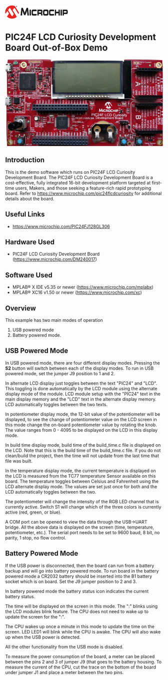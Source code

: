 <p align = "left">
	<img src="images/MicrochipLogo.png" alt="MCHP" style="max-width:40%;">
</p>

# PIC24F LCD Curiosity Development Board Out-of-Box Demo

<p align="center">
   <img src="images/PIC24FLCDCuriosity.png"/>
</p>

## Introduction

This is the demo software which runs on PIC24F LCD Curiosity Development Board. The PIC24F LCD Curiosity Development Board is a cost-effective, fully integrated 16-bit development platform targeted at first-time users, Makers, and those seeking a feature-rich rapid prototyping board. Refer to https://www.microchip.com/pic24flcdcuriosity for additional details about the board.


## Useful Links

- https://www.microchip.com/PIC24FJ128GL306


## Hardware Used 

- PIC24F LCD Curiosity Development Board (https://www.microchip.com/DM240017) 

## Software Used 

- MPLAB® X IDE v5.35 or newer (https://www.microchip.com/mplabx)
- MPLAB® XC16 v1.50 or newer (https://www.microchip.com/xc)

## Overview

This example has two main modes of operation 
1. USB powered mode
2. Battery powered mode.

## USB Powered Mode

In USB powered mode, there are four different display modes. Pressing the **S2** button will switch between each of the display modes. To run in USB powered mode, set the jumper J9 position to 1 and 2.

In alternate LCD display just toggles between the text "PIC24" and "LCD". This toggling is done automatically by the LCD module using the alternate display mode of the module. LCD module setup with the "PIC24" text in the main display memory and the "LCD" text in the alternate display memory. LCD automatically toggles between the two texts.

In potentiometer display mode, the 12-bit value of the potentiometer will be displayed, to see the change of potentiometer value on the LCD screen in this mode change the on-board potentiometer value by rotating the knob.  The value ranges from 0 - 4095 to be displayed on the LCD in this display mode.    

In build time display mode, build time of the build_time.c file is displayed on the LCD. Note that this is the build time of the build_time.c file. If you do not clean/build the project, then the time will not update from the last time that file was built.

In the temperature display mode, the current temperature is displayed on the LCD is measured from the TC77 temperature Sensor available on this board. The temperature toggles between Celsius and Fahrenheit using the LCD alternate display mode. The values are set just once for both and the LCD automatically toggles between the two.

The potentiometer will change the intensity of the RGB LED channel that is currently active.  Switch S1 will change which of the three colors is currently active (red, green, or blue).

A COM port can be opened to view the data through the USB->UART bridge.  All the above data is displayed on the screen (time, temperature, potentiometer,
etc.).  The serial port needs to be set to 9600 baud, 8 bit, no parity, 1 stop, no flow control.

## Battery Powered Mode

If the USB power is disconnected, then the board can run from a battery backup and will go into battery powered mode. To run board in the battery powered mode a CR2032 battery should be inserted into the B1 battery socket which is on board. Set the J9 jumper position to 2 and 3.

In battery powered mode the battery status icon indicates the current battery status.

The time will be displayed on the screen in this mode. The ":" blinks using the LCD modules blink feature. The CPU does not need to wake up to update the screen for the ":".

The CPU wakes up once a minute in this mode to update the time on the screen. LED LED1 will blink while the CPU is awake. The CPU will also wake up when the USB power is detected.

All the other functionality from the USB mode is disabled.

To measure the power consumption of the board, a meter can be placed between the pins 2 and 3 of jumper J9 (that goes to the battery housing.  To measure the current of the CPU, cut the trace on the bottom of the board under jumper J1 and place a meter between the two pins. 
